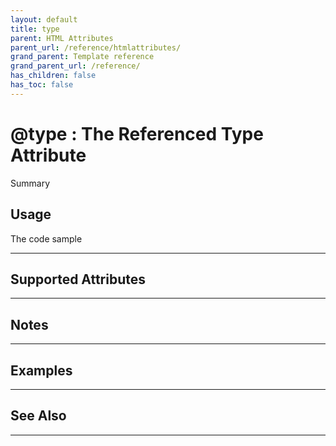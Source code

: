 ```yaml
---
layout: default
title: type
parent: HTML Attributes
parent_url: /reference/htmlattributes/
grand_parent: Template reference
grand_parent_url: /reference/
has_children: false
has_toc: false
---
```


# @type : The Referenced Type Attribute

Summary

## Usage

 The code sample

---

## Supported Attributes


---

## Notes


---

## Examples


---


## See Also


---

